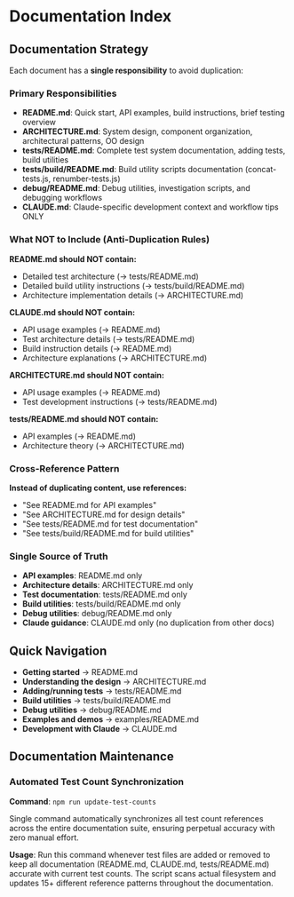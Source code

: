 # Documentation Index

## Documentation Strategy

Each document has a **single responsibility** to avoid duplication:

### Primary Responsibilities

- **README.md**: Quick start, API examples, build instructions, brief testing overview
- **ARCHITECTURE.md**: System design, component organization, architectural patterns, OO design
- **tests/README.md**: Complete test system documentation, adding tests, build utilities
- **tests/build/README.md**: Build utility scripts documentation (concat-tests.js, renumber-tests.js)
- **debug/README.md**: Debug utilities, investigation scripts, and debugging workflows
- **CLAUDE.md**: Claude-specific development context and workflow tips ONLY

### What NOT to Include (Anti-Duplication Rules)

**README.md should NOT contain:**
- Detailed test architecture (→ tests/README.md)
- Detailed build utility instructions (→ tests/build/README.md)
- Architecture implementation details (→ ARCHITECTURE.md)

**CLAUDE.md should NOT contain:**
- API usage examples (→ README.md)
- Test architecture details (→ tests/README.md) 
- Build instruction details (→ README.md)
- Architecture explanations (→ ARCHITECTURE.md)

**ARCHITECTURE.md should NOT contain:**
- API usage examples (→ README.md)
- Test development instructions (→ tests/README.md)

**tests/README.md should NOT contain:**
- API examples (→ README.md)
- Architecture theory (→ ARCHITECTURE.md)

### Cross-Reference Pattern

**Instead of duplicating content, use references:**
- "See README.md for API examples"
- "See ARCHITECTURE.md for design details" 
- "See tests/README.md for test documentation"
- "See tests/build/README.md for build utilities"

### Single Source of Truth

- **API examples**: README.md only
- **Architecture details**: ARCHITECTURE.md only
- **Test documentation**: tests/README.md only
- **Build utilities**: tests/build/README.md only
- **Debug utilities**: debug/README.md only
- **Claude guidance**: CLAUDE.md only (no duplication from other docs)

## Quick Navigation

- **Getting started** → README.md
- **Understanding the design** → ARCHITECTURE.md  
- **Adding/running tests** → tests/README.md
- **Build utilities** → tests/build/README.md
- **Debug utilities** → debug/README.md
- **Examples and demos** → examples/README.md
- **Development with Claude** → CLAUDE.md

## Documentation Maintenance

### Automated Test Count Synchronization

**Command**: `npm run update-test-counts`

Single command automatically synchronizes all test count references across the entire documentation suite, ensuring perpetual accuracy with zero manual effort.

**Usage**: Run this command whenever test files are added or removed to keep all documentation (README.md, CLAUDE.md, tests/README.md) accurate with current test counts. The script scans actual filesystem and updates 15+ different reference patterns throughout the documentation.